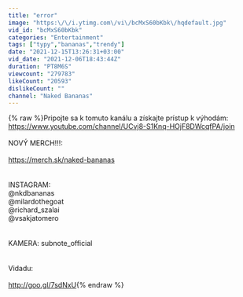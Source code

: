```yaml
---
title: "error"
image: "https:\/\/i.ytimg.com\/vi\/bcMxS60bKbk\/hqdefault.jpg"
vid_id: "bcMxS60bKbk"
categories: "Entertainment"
tags: ["typy","bananas","trendy"]
date: "2021-12-15T13:26:31+03:00"
vid_date: "2021-12-06T18:43:44Z"
duration: "PT8M6S"
viewcount: "279783"
likeCount: "20593"
dislikeCount: ""
channel: "Naked Bananas"
---
```

{% raw %}Pripojte sa k tomuto kanálu a získajte prístup k výhodám:<br /><a rel="nofollow" target="blank" href="https://www.youtube.com/channel/UCvj8-S1Knq-HOjF8DWcqfPA/join">https://www.youtube.com/channel/UCvj8-S1Knq-HOjF8DWcqfPA/join</a><br /><br />NOVÝ MERCH!!!:<br /><br /><a rel="nofollow" target="blank" href="https://merch.sk/naked-bananas​">https://merch.sk/naked-bananas​</a><br /><br /><br />INSTAGRAM:<br />@nkdbananas <br />@milardothegoat <br />@richard_szalai <br />@vsakjatomero<br /><br /><br />KAMERA: subnote_official<br /><br /><br />Vidadu:<br /><br /><a rel="nofollow" target="blank" href="http://goo.gl/7sdNxU">http://goo.gl/7sdNxU</a>{% endraw %}
